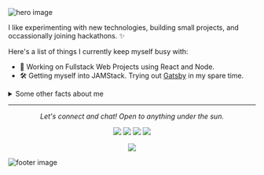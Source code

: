 <img src="src" alt="hero image">

I like experimenting with new technologies, building small projects, and occassionally joining hackathons. ✨

Here's a list of things I currently keep myself busy with:

- 🚀 Working on Fullstack Web Projects using React and Node.
- 🛠 Getting myself into JAMStack. Trying out [Gatsby](https://gatsbyjs.org) in my spare time.

<details>
  <summary>Some other facts about me</summary>

![My github stats](https://github-readme-stats.vercel.app/api?username=sanjithpk&show_icons=true)

</details>

<hr>
<p align="center">
  <i>Let's connect and chat! Open to anything under the sun.</i>

  <p align="center">
    <a href="https://twitter.com/sanjithpk" alt="Twitter"><img src="src"></a>
    <a href="https://linkedin.com/in/sanjithpk" alt="Twitter"><img src="src"></a>
    <a href="mailto:sanjithpk07@gmail.com" alt="Twitter"><img src="src"></a>
    <a href="https://sanjth.me" alt="Twitter"><img src="src"></a>
  </p>

  <p align="center">
    <img align="center" src="https://visitor-badge.glitch.me/badge?page_id=sanjithpk.visitor-badge">
  </p>
</p>

<img src="src" alt="footer image">
